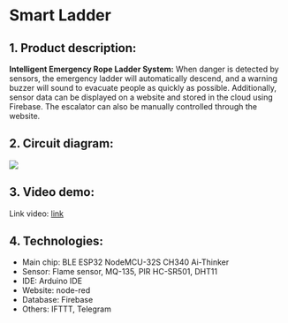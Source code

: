# Smart Ladder
## 1. Product description:
**Intelligent Emergency Rope Ladder System:** When danger is detected by sensors, the emergency ladder will automatically descend, and a warning buzzer will sound to evacuate people as quickly as possible. Additionally, sensor data can be displayed on a website and stored in the cloud using Firebase. The escalator can also be manually controlled through the website.

## 2. Circuit diagram:
<img src="https://private-user-images.githubusercontent.com/100921862/298019497-e0a1c8c0-5eb2-466a-8aa7-dc9e117da72b.png?jwt=eyJhbGciOiJIUzI1NiIsInR5cCI6IkpXVCJ9.eyJpc3MiOiJnaXRodWIuY29tIiwiYXVkIjoicmF3LmdpdGh1YnVzZXJjb250ZW50LmNvbSIsImtleSI6ImtleTUiLCJleHAiOjE3MDU2NTc0MDksIm5iZiI6MTcwNTY1NzEwOSwicGF0aCI6Ii8xMDA5MjE4NjIvMjk4MDE5NDk3LWUwYTFjOGMwLTVlYjItNDY2YS04YWE3LWRjOWUxMTdkYTcyYi5wbmc_WC1BbXotQWxnb3JpdGhtPUFXUzQtSE1BQy1TSEEyNTYmWC1BbXotQ3JlZGVudGlhbD1BS0lBVkNPRFlMU0E1M1BRSzRaQSUyRjIwMjQwMTE5JTJGdXMtZWFzdC0xJTJGczMlMkZhd3M0X3JlcXVlc3QmWC1BbXotRGF0ZT0yMDI0MDExOVQwOTM4MjlaJlgtQW16LUV4cGlyZXM9MzAwJlgtQW16LVNpZ25hdHVyZT1hNTk0M2Y1ZGY0N2RjMmE4ZWNmMGQyZjNjMzA3ODYzZjIxYzA3MzRkZjQ0MjdmMTA5MjBjMjAwMTVhNjJhODM3JlgtQW16LVNpZ25lZEhlYWRlcnM9aG9zdCZhY3Rvcl9pZD0wJmtleV9pZD0wJnJlcG9faWQ9MCJ9.M5vz5xd6n-v2ubCRrlVC8j3OUAH7ONfQdX6fLPOvSxc">

## 3. Video demo:
Link video: [link](https://drive.google.com/file/d/1jwzTtfSQ6O-BsgVmCv2pnCVJiPuOkoMP/view?usp=sharing)

## 4. Technologies:
- Main chip: BLE ESP32 NodeMCU-32S CH340 Ai-Thinker
- Sensor: Flame sensor, MQ-135, PIR HC-SR501, DHT11
- IDE: Arduino IDE
- Website: node-red
- Database: Firebase
- Others: IFTTT, Telegram
